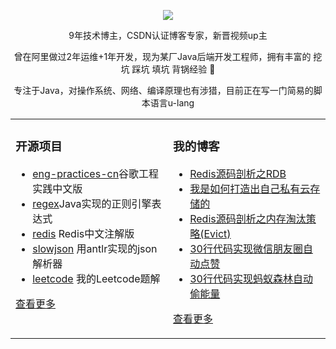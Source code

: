   
<p align="center">
  <img src="https://github-readme-stats.vercel.app/api?username=xindoo&show_icons=true&theme=graywhite"/>
</p>

<p align="center"> 9年技术博主，CSDN认证博客专家，新晋视频up主 </p>  
<p align="center"> 曾在阿里做过2年运维+1年开发，现为某厂Java后端开发工程师，拥有丰富的 挖坑 踩坑 填坑 背锅经验 🐶   </p>  
<p align="center"> 专注于Java，对操作系统、网络、编译原理也有涉猎，目前正在写一门简易的脚本语言u-lang	 </p>  


<table align="center"><tr>
<td valign="top" width="50%">

### 开源项目  
- [eng-practices-cn](https://github.com/xindoo/eng-practices-cn)谷歌工程实践中文版	
- [regex](https://github.com/xindoo/regex)Java实现的正则引擎表达式	
- [redis](https://github.com/xindoo/redis) Redis中文注解版  
- [slowjson](https://github.com/xindoo/slowjson) 用antlr实现的json解析器  
- [leetcode](https://github.com/xindoo/leetcode) 我的Leetcode题解   
   
[查看更多](https://github.com/xindoo/)	 

	
</td>
<td valign="top" width="50%">

### 我的博客
- [Redis源码剖析之RDB](https://blog.csdn.net/xindoo/article/details/115287396)
- [我是如何打造出自己私有云存储的](https://blog.csdn.net/xindoo/article/details/114786448)
- [Redis源码剖析之内存淘汰策略(Evict)](https://blog.csdn.net/xindoo/article/details/114239967)
- [30行代码实现微信朋友圈自动点赞](https://blog.csdn.net/xindoo/article/details/113791863)
- [30行代码实现蚂蚁森林自动偷能量](https://blog.csdn.net/xindoo/article/details/113734855)

[查看更多](https://xindoo.blog.csdn.net/)

</td>
</tr></table>
